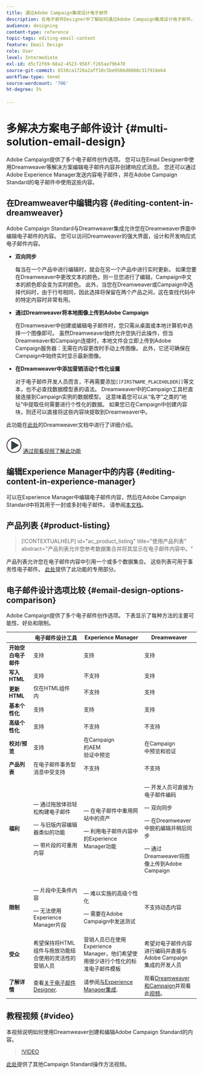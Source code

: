 ```yaml
---
title: 通过Adobe Campaign集成设计电子邮件
description: 在电子邮件Designer中了解如何通过Adobe Campaign集成设计电子邮件。
audience: designing
content-type: reference
topic-tags: editing-email-content
feature: Email Design
role: User
level: Intermediate
exl-id: d5c72f69-68a2-4523-956f-f265ae79b470
source-git-commit: 6530ca1726a2aff18c5be9566d8008c317918e64
workflow-type: tm+mt
source-wordcount: '706'
ht-degree: 5%

---
```


# 多解决方案电子邮件设计 {#multi-solution-email-design}

Adobe Campaign提供了多个电子邮件创作选项。 您可以在Email Designer中使用Dreamweaver等解决方案编辑电子邮件内容并创建响应式消息。 您还可以通过Adobe Experience Manager发送内容电子邮件，并在Adobe Campaign Standard的电子邮件中使用这些内容。

## 在Dreamweaver中编辑内容 {#editing-content-in-dreamweaver}

Adobe Campaign Standard与Dreamweaver集成允许您在Dreamweaver界面中编辑电子邮件的内容。 您可以访问Dreamweaver的强大界面，设计和开发响应式电子邮件内容。

* **双向同步**

  每当在一个产品中进行编辑时，就会在另一个产品中进行实时更新。 如果您要在Dreamweaver中更改文本的颜色，则一旦您进行了编辑，Campaign中文本的颜色即会变为实时颜色。 此外，当您在Dreamweaver或Campaign中选择代码时，由于行号相同，因此选择将保留在两个产品之间，这在查找代码中的特定内容时非常有用。

* **通过Dreamweaver将本地图像上传到Adobe Campaign**

  在Dreamweaver中创建或编辑电子邮件时，您只需从桌面或本地计算机中选择一个图像即可。 虽然Dreamweaver始终允许您执行此操作，但当Dreamweaver和Campaign连接时，本地文件会立即上传到Adobe Campaign服务器：无需在内容更改时手动上传图像。 此外，它还可确保在Campaign中始终实时显示最新图像。

* **在Dreamweaver中添加营销活动个性化设置**

  对于电子邮件开发人员而言，不再需要添加`[[FIRSTNAME_PLACEHOLDER]]`等文本，也不必查找数据模型表的语法。 Dreamweaver中的Campaign工具栏直接连接到Campaign实例的数据模型。 这意味着您可以从“名字”之类的“地址”中提取任何需要进行个性化的数据。 如果您已在Campaign中创建内容块，则还可以直接将这些内容块提取到Dreamweaver中。

此功能在[此处](https://helpx.adobe.com/cn/dreamweaver/using/working-with-dreamweaver-and-campaign.html)的Dreamweaver文档中进行了详细介绍。

![](assets/do-not-localize/how-to-video.png) [通过观看视频了解此功能](#video)

## 编辑Experience Manager中的内容 {#editing-content-in-experience-manager}

可以在Experience Manager中编辑电子邮件内容，然后在Adobe Campaign Standard中将其用于一封或多封电子邮件。 请参阅[本文档](../../integrating/using/integrating-with-experience-manager.md)。

## 产品列表 {#product-listing}

>[!CONTEXTUALHELP]
>id="ac_product_listing"
>title="使用产品列表"
>abstract="产品列表允许您参考数据集合并将其显示在电子邮件内容中。"

产品列表允许您在电子邮件内容中引用一个或多个数据集合。 这些列表可用于事务性电子邮件。 [此处](../../designing/using/using-product-listings.md)提供了此功能的专用部分。

## 电子邮件设计选项比较 {#email-design-options-comparison}

Adobe Campaign提供了多个电子邮件创作选项。 下表显示了每种方法的主要可能性、好处和限制。

<table> 
 <thead> 
  <tr> 
   <th> </th> 
   <th> 电子邮件设计工具<br /> </th> 
   <th> Experience Manager<br /> </th> 
   <th> Dreamweaver<br /> </th> 
  </tr> 
 </thead> 
 <tbody> 
  <tr> 
   <td> <strong>开始空白电子邮件</strong><br /> </td> 
   <td> 支持<br /> </td> 
   <td> 支持<br /> </td> 
   <td> 支持<br /> </td> 
  </tr> 
  <tr> 
   <td> <strong>写入HTML</strong><br /> </td> 
   <td> 支持<br /> </td> 
   <td> 不支持<br /> </td> 
   <td> 支持<br /> </td> 
  </tr> 
  <tr> 
   <td> <strong>更新HTML</strong><br /> </td> 
   <td> 仅在HTML组件<br />内 </td> 
   <td> 不支持<br /> </td> 
   <td> 支持<br /> </td> 
  </tr> 
  <tr> 
   <td> <strong>基本个性化</strong><br /> </td> 
   <td> 支持<br /> </td> 
   <td> 支持<br /> </td> 
   <td> 支持<br /> </td> 
  </tr> 
  <tr> 
   <td> <strong>高级个性化</strong><br /> </td> 
   <td> 支持<br /> </td> 
   <td> 不支持<br /> </td> 
   <td> 不支持<br /> </td> 
  </tr> 
  <tr> 
   <td> <strong>校对/预览</strong><br /> </td> 
   <td> 支持<br /> </td> 
   <td> 在Campaign<br />的AEM<br />验证中预览 </td> 
   <td> 在Campaign<br />中预览和验证 </td> 
  </tr> 
  <tr> 
   <td> <strong>产品列表</strong><br /> </td> 
   <td> 在电子邮件事务型消息中受支持<br /> </td> 
   <td> 不支持<br /> </td> 
   <td> 不支持<br /> </td> 
  </tr> 
  <tr> 
   <td> <strong>福利</strong><br /> </td> 
   <td> 
     <p> — 通过拖放体验轻松构建电子邮件</p>
     <p> — 与旧版内容编辑器类似的功能</p>
     <p> — 带片段的可重用内容</p>
  </td> 
   <td> 
     <p> — 在电子邮件中重用网站中的资产</p>
     <p> — 利用电子邮件内容中的Experience Manager功能</p>
    </td> 
   <td> 
    <p> — 开发人员可直接为电子邮件编码</p>
    <p> — 双向同步</p>
    <p> — 在Dreamweaver中脱机编辑并稍后同步</p>
    <p> — 通过Dreamweaver将图像上传到Adobe Campaign</p>
  </td> 
  </tr> 
  <tr> 
   <td> <strong>限制</strong><br /> </td> 
   <td> 
     <p> — 片段中无条件内容</p>
     <p> — 无法使用Experience Manager片段</p>
  </td> 
   <td> 
     <p> — 难以实施的高级个性化</p>
     <p> — 需要在Adobe Campaign中发送测试</p>
  </td> 
   <td> 不支持动态内容<br /> </td> 
  </tr> 
  <tr> 
   <td> <strong>受众</strong><br /> </td> 
   <td> 希望保持将HTML组件与拖放功能结合使用的灵活性的营销人员<br /> </td> 
   <td> 营销人员已在使用Experience Manager，他们希望使用很少进行个性化的标准电子邮件模板<br /> </td> 
   <td> 希望对电子邮件内容进行编码并直接与Adobe Campaign<br />集成的开发人员 </td> 
  </tr> 
  <tr> 
   <td> <strong>了解详情</strong><br /> </td> 
   <td> 查看<a href="../../designing/using/designing-content-in-adobe-campaign.md">关于电子邮件Designer</a>.<br /> </td> 
   <td> 请参阅<a href="../../integrating/using/integrating-with-experience-manager.md">与Experience Manager集成</a>.<br /> </td> 
   <td> 观看<a href="https://helpx.adobe.com/cn/dreamweaver/using/working-with-dreamweaver-and-campaign.html">Dreamweaver和Campaign</a>并观看此<a href="#video">视频</a>。<br /> </td> 
  </tr> 
 </tbody> 
</table>

## 教程视频 {#video}

本视频说明如何使用Dreamweaver创建和编辑Adobe Campaign Standard的内容。

>[!VIDEO](https://video.tv.adobe.com/v/23121?quality=12&captions=eng)

[此处](https://experienceleague.adobe.com/docs/campaign-standard-learn/tutorials/overview.html?lang=zh-Hans)提供了其他Campaign Standard操作方法视频。
